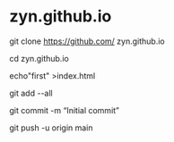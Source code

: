 # zyn.github.io
git clone https://github.com/ zyn.github.io

cd zyn.github.io

echo"first" >index.html

git add --all

git commit -m “Initial commit”

git push -u origin main
